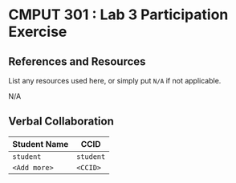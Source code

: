 # CMPUT 301 : Lab 3 Participation Exercise

## References and Resources

List any resources used here, or simply put `N/A` if not applicable.

N/A
## Verbal Collaboration

| Student Name | CCID      |
| ------------ | --------- |
| `student`    | `student` |
| `<Add more>` | `<CCID>`  |
